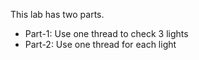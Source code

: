 This lab has two parts.

- Part-1: Use one thread to check 3 lights 
- Part-2: Use one thread for each light



